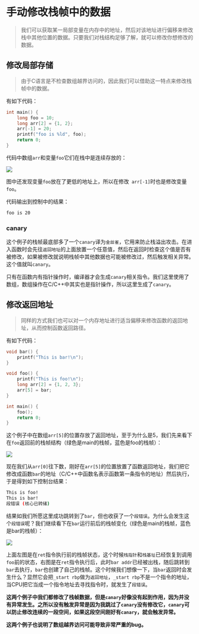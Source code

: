 # 手动修改栈帧中的数据

> 我们可以获取某一局部变量在内存中的地址，然后对该地址进行偏移来修改栈中其他位置的数据。只要我们对栈结构足够了解，就可以修改你想修改的数据。



## 修改局部存储

> 由于C语言是不检查数组越界访问的，因此我们可以借助这一特点来修改栈帧中的数据。



有如下代码：

```c
int main() {
    long foo = 10;
    long arr[2] = {1, 2};
    arr[-1] = 20;
    printf("foo is %ld", foo);
    return 0;
}
```

代码中数组`arr`和变量`foo`它们在栈中是连续存放的：

![](https://image.coder.cat/stack30.png)

图中还发现变量`foo`放在了更低的地址上，所以在修改` arr[-1]`时也是修改变量`foo`。

代码输出到控制中的结果：

```bash
foo is 20
```



### canary

这个例子的栈帧最底部多了一个`canary`译为`金丝雀`，它用来防止栈溢出攻击。在进入函数时会先往`返回地址`的上面放置一个任意值，然后在返回时检查这个值是否有被修改，如果被修改就说明栈帧中其他数据也可能被修改过，然后触发相关异常。这个值就叫`canary`。

只有在函数内有指针操作时，编译器才会生成`canary`相关指令。我们这里使用了数组，数组操作在C/C++中其实也是指针操作，所以这里生成了`canary`。



## 修改返回地址

> 同样的方式我们也可以对一个内存地址进行适当偏移来修改函数的返回地址，从而控制函数返回路径。



有如下代码：

```c
void bar() {
    printf("This is bar!\n");
}

void foo() {
    printf("This is foo!\n");
    long arr[2] = {1, 2, 3};
    arr[5] = bar;
}

int main() {
    foo();
    return 0;
}    
```

这个例子中在数组`arr[5]`的位置存放了返回地址，至于为什么是5，我们先来看下在`foo`返回前的栈帧结构（绿色是main的栈帧，蓝色是foo的栈帧）：

![](https://image.coder.cat/stack31.png)

现在我们从`arr[0]`往下数，刚好在`arr[5]`的位置放置了函数返回地址，我们把它修改成函数`bar`的地址（C/C++中函数名表示函数第一条指令的地址）然后执行，于是得到如下控制台结果：

```bash
This is foo!
This is bar!
段错误 (核心已转储)
```

结果如我们所愿这里成功跳转到了`bar`，但也收获了一个`段错误`。为什么会发生这个`段错误`呢？我们继续看下在`bar`运行前后的栈帧变化（绿色是main的栈帧，蓝色是bar的栈帧）：

![](https://image.coder.cat/stack32.png)



上面左图是在`ret`指令执行前的栈帧状态，这个时候`栈指针`和`栈基址`已经恢复到调用`foo`前的状态，右图是在`ret`指令执行后，此时`bar addr`已经被出栈，随后跳转到`bar`去执行，`bar`也创建了自己的栈帧。这个时候我们想像一下，当`bar`返回时会发生什么？显然它会把`_start rbp`做为`返回地址`，`_start rbp`不是一个指令的地址，当CPU把它当成一个指令地址去寻找指令时，就发生了`段错误`。



**这两个例子中我们都修改了栈帧数据，但是`canary`好像没有起到作用，因为并没有异常发生。之所以没有触发异常是因为我跳过了`canary`没有修改它，`canary`可以防止修改连续的一段空间，如果这段空间刚好有`canary`，就会触发异常。**



**这两个例子也说明了数组越界访问可能导致非常严重的bug。**


